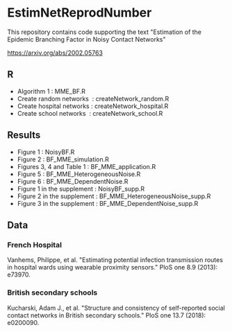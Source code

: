 # EstimNetReprodNumber
This repository contains code supporting the text "Estimation of the Epidemic Branching Factor in Noisy Contact Networks"

https://arxiv.org/abs/2002.05763

## R

* Algorithm 1              : MME_BF.R 
* Create random networks   : createNetwork_random.R
* Create hospital networks : createNetwork_hospital.R
* Create school networks   : createNetwork_school.R


## Results

* Figure 1                     : NoisyBF.R
* Figure 2                     : BF_MME_simulation.R
* Figures 3, 4 and Table 1 : BF_MME_application.R
* Figure 5                     : BF_MME_HeterogeneousNoise.R
* Figure 6                     : BF_MME_DependentNoise.R
* Figure 1 in the supplement   : NoisyBF_supp.R
* Figure 2 in the supplement   : BF_MME_HeterogeneousNoise_supp.R
* Figure 3 in the supplement   : BF_MME_DependentNoise_supp.R

## Data

### French Hospital

Vanhems, Philippe, et al. "Estimating potential infection transmission routes in hospital wards using wearable proximity sensors." PloS one 8.9 (2013): e73970.

### British secondary schools
Kucharski, Adam J., et al. "Structure and consistency of self-reported social contact networks in British secondary schools." PloS one 13.7 (2018): e0200090.
